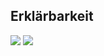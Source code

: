 ## Erklärbarkeit
![](https://asset.cml.dev/ba8c660208c28f316ceaf9f60e0e40c6cea81c76?cml=png)
![](https://asset.cml.dev/3f361ba615088f322c34625e1234a938edfdd834?cml=png)
